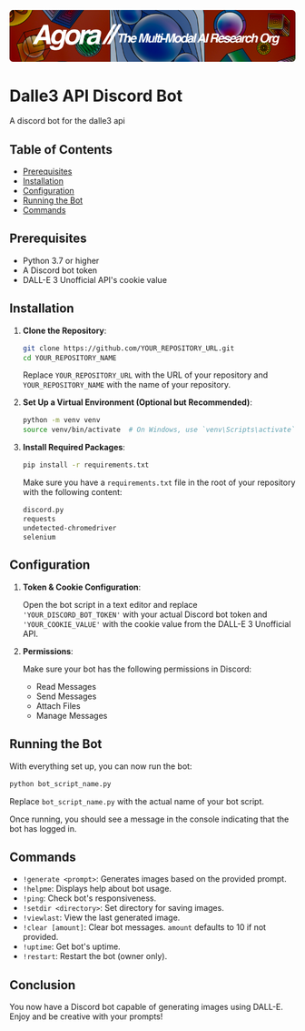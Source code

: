[![Multi-Modality](agorabanner.png)](https://discord.gg/qUtxnK2NMf)

# Dalle3 API Discord Bot
A discord bot for the dalle3 api


## Table of Contents

- [Prerequisites](#prerequisites)
- [Installation](#installation)
- [Configuration](#configuration)
- [Running the Bot](#running-the-bot)
- [Commands](#commands)

## Prerequisites

- Python 3.7 or higher
- A Discord bot token
- DALL-E 3 Unofficial API's cookie value

## Installation

1. **Clone the Repository**:

   ```bash
   git clone https://github.com/YOUR_REPOSITORY_URL.git
   cd YOUR_REPOSITORY_NAME
   ```

   Replace `YOUR_REPOSITORY_URL` with the URL of your repository and `YOUR_REPOSITORY_NAME` with the name of your repository.

2. **Set Up a Virtual Environment (Optional but Recommended)**:

   ```bash
   python -m venv venv
   source venv/bin/activate  # On Windows, use `venv\Scripts\activate`
   ```

3. **Install Required Packages**:

   ```bash
   pip install -r requirements.txt
   ```

   Make sure you have a `requirements.txt` file in the root of your repository with the following content:

   ```
   discord.py
   requests
   undetected-chromedriver
   selenium
   ```

## Configuration

1. **Token & Cookie Configuration**:
   
   Open the bot script in a text editor and replace `'YOUR_DISCORD_BOT_TOKEN'` with your actual Discord bot token and `'YOUR_COOKIE_VALUE'` with the cookie value from the DALL-E 3 Unofficial API.

2. **Permissions**:

   Make sure your bot has the following permissions in Discord:

   - Read Messages
   - Send Messages
   - Attach Files
   - Manage Messages

## Running the Bot

With everything set up, you can now run the bot:

```bash
python bot_script_name.py
```

Replace `bot_script_name.py` with the actual name of your bot script.

Once running, you should see a message in the console indicating that the bot has logged in.

## Commands

- `!generate <prompt>`: Generates images based on the provided prompt.
- `!helpme`: Displays help about bot usage.
- `!ping`: Check bot's responsiveness.
- `!setdir <directory>`: Set directory for saving images.
- `!viewlast`: View the last generated image.
- `!clear [amount]`: Clear bot messages. `amount` defaults to 10 if not provided.
- `!uptime`: Get bot's uptime.
- `!restart`: Restart the bot (owner only).

## Conclusion

You now have a Discord bot capable of generating images using DALL-E. Enjoy and be creative with your prompts!